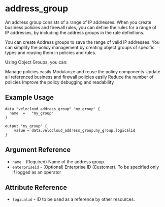 # address_group

An address group consists of a range of IP addresses. When you create business policies and firewall rules, you can define the rules for a range of IP addresses, by including the address groups in the rule definitions.

You can create Address groups to save the range of valid IP addresses. You can simplify the policy management by creating object groups of specific types and reusing them in policies and rules.

Using Object Groups, you can:

Manage policies easily
Modularize and reuse the policy components
Update all referenced business and firewall policies easily
Reduce the number of policies
Improve the policy debugging and readability

## Example Usage

```hcl
data "velocloud_address_group" "my_group" {
  name  =   "my_group"
}

output "my_group" {
    value = data.velocloud_address_group.my_group.logicalid
}

```

## Argument Reference

* `name` - (Required) Name of the address group.
* `enterpriseid` - (Optional) Enterprise ID (Customer). To be specified only if logged as an operator

## Attribute Reference

* `logicalid` - ID to be used as a reference by other resources.